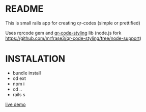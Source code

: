 # README

This is small rails app for creating qr-codes (simple or prettified) 

Uses rqrcode gem and [qr-code-styling](https://github.com/kozakdenys/qr-code-styling) lib (node.js fork https://github.com/mrfrase3/qr-code-styling/tree/node-support)

# INSTALATION
* bundle install
* cd ext
* npm i
* cd ..
* rails s

[live demo](https://disk.wsstudio.tk/qr)
